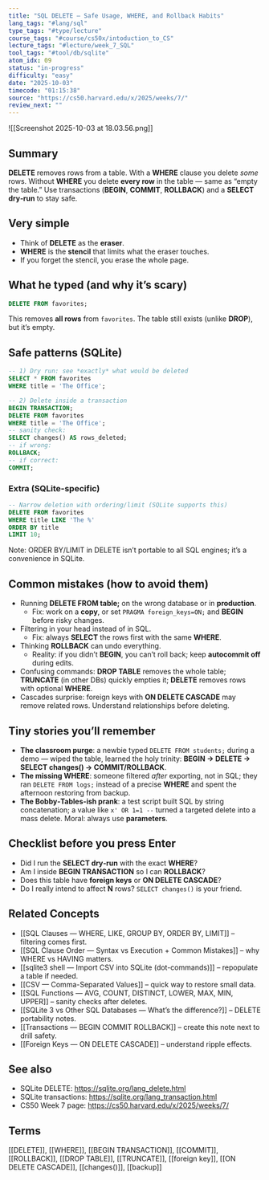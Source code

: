 ```yaml
---
title: "SQL DELETE — Safe Usage, WHERE, and Rollback Habits"  
lang_tags: "#lang/sql"
type_tags: "#type/lecture"
course_tags: "#course/cs50x/intoduction_to_CS"
lecture_tags: "#lecture/week_7_SQL"
tool_tags: "#tool/db/sqlite"
atom_idx: 09
status: "in-progress"
difficulty: "easy"
date: "2025-10-03"
timecode: "01:15:38"
source: "https://cs50.harvard.edu/x/2025/weeks/7/"
review_next: ""
---
```


![[Screenshot 2025-10-03 at 18.03.56.png]]

## Summary
**DELETE** removes rows from a table. With a **WHERE** clause you delete *some* rows. Without **WHERE** you delete **every row** in the table — same as “empty the table.” Use transactions (**BEGIN**, **COMMIT**, **ROLLBACK**) and a **SELECT dry‑run** to stay safe.

## Very simple
- Think of **DELETE** as the **eraser**.  
- **WHERE** is the **stencil** that limits what the eraser touches.  
- If you forget the stencil, you erase the whole page.

## What he typed (and why it’s scary)
```sql
DELETE FROM favorites;
```
This removes **all rows** from `favorites`. The table still exists (unlike **DROP**), but it’s empty.

## Safe patterns (SQLite)
```sql
-- 1) Dry run: see *exactly* what would be deleted
SELECT * FROM favorites
WHERE title = 'The Office';

-- 2) Delete inside a transaction
BEGIN TRANSACTION;
DELETE FROM favorites
WHERE title = 'The Office';
-- sanity check:
SELECT changes() AS rows_deleted;
-- if wrong:
ROLLBACK;
-- if correct:
COMMIT;
```

### Extra (SQLite-specific)
```sql
-- Narrow deletion with ordering/limit (SQLite supports this)
DELETE FROM favorites
WHERE title LIKE 'The %'
ORDER BY title
LIMIT 10;
```
Note: ORDER BY/LIMIT in DELETE isn’t portable to all SQL engines; it’s a convenience in SQLite.

## Common mistakes (how to avoid them)
- Running **DELETE FROM table;** on the wrong database or in **production**.  
  - Fix: work on a **copy**, or set `PRAGMA foreign_keys=ON;` and **BEGIN** before risky changes.
- Filtering in your head instead of in SQL.  
  - Fix: always **SELECT** the rows first with the same **WHERE**.  
- Thinking **ROLLBACK** can undo everything.  
  - Reality: if you didn’t **BEGIN**, you can’t roll back; keep **autocommit off** during edits.
- Confusing commands: **DROP TABLE** removes the whole table; **TRUNCATE** (in other DBs) quickly empties it; **DELETE** removes rows with optional **WHERE**.
- Cascades surprise: foreign keys with **ON DELETE CASCADE** may remove related rows. Understand relationships before deleting.

## Tiny stories you’ll remember
- **The classroom purge**: a newbie typed `DELETE FROM students;` during a demo — wiped the table, learned the holy trinity: **BEGIN → DELETE → SELECT changes() → COMMIT/ROLLBACK**.  
- **The missing WHERE**: someone filtered *after* exporting, not in SQL; they ran `DELETE FROM logs;` instead of a precise **WHERE** and spent the afternoon restoring from backup.  
- **The Bobby‑Tables‑ish prank**: a test script built SQL by string concatenation; a value like `x' OR 1=1 --` turned a targeted delete into a mass delete. Moral: always use **parameters**.

## Checklist before you press Enter
- Did I run the **SELECT dry‑run** with the exact **WHERE**?  
- Am I inside **BEGIN TRANSACTION** so I can **ROLLBACK**?  
- Does this table have **foreign keys** or **ON DELETE CASCADE**?  
- Do I really intend to affect **N** rows? `SELECT changes()` is your friend.

## Related Concepts
- [[SQL Clauses — WHERE, LIKE, GROUP BY, ORDER BY, LIMIT]] – filtering comes first.  
- [[SQL Clause Order — Syntax vs Execution + Common Mistakes]] – why WHERE vs HAVING matters.  
- [[sqlite3 shell — Import CSV into SQLite (dot-commands)]] – repopulate a table if needed.  
- [[CSV — Comma-Separated Values]] – quick way to restore small data.  
- [[SQL Functions — AVG, COUNT, DISTINCT, LOWER, MAX, MIN, UPPER]] – sanity checks after deletes.  
- [[SQLite 3 vs Other SQL Databases — What’s the difference?]] – DELETE portability notes.  
- [[Transactions — BEGIN COMMIT ROLLBACK]] – create this note next to drill safety.  
- [[Foreign Keys — ON DELETE CASCADE]] – understand ripple effects.

## See also
- SQLite DELETE: https://sqlite.org/lang_delete.html  
- SQLite transactions: https://sqlite.org/lang_transaction.html  
- CS50 Week 7 page: https://cs50.harvard.edu/x/2025/weeks/7/

## Terms
[[DELETE]], [[WHERE]], [[BEGIN TRANSACTION]], [[COMMIT]], [[ROLLBACK]], [[DROP TABLE]], [[TRUNCATE]], [[foreign key]], [[ON DELETE CASCADE]], [[changes()]], [[backup]]
